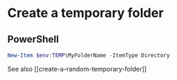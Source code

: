 # Create a temporary folder

## PowerShell

```powershell
New-Item $env:TEMP\MyFolderName -ItemType Directory
```

See also [[create-a-random-temporary-folder]]

